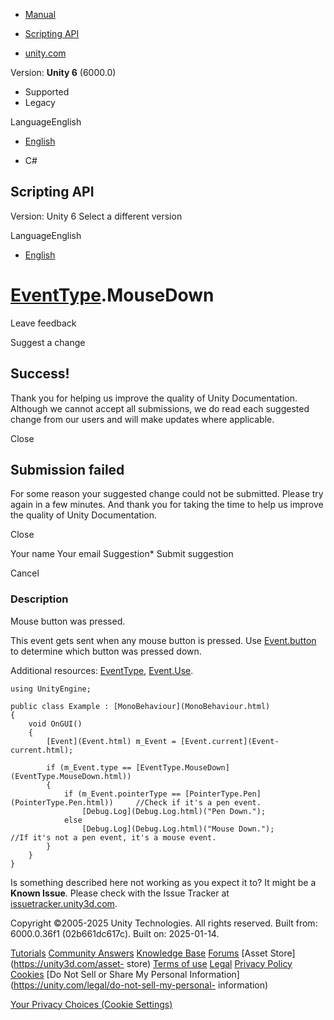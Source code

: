 [ ]()

  * [Manual](../Manual/index.html)
  * [Scripting API](../ScriptReference/index.html)

  * [unity.com](https://unity.com/)

Version: **Unity 6** (6000.0)

  * Supported
  * Legacy

LanguageEnglish

  * [English]()

  * C#

[ ](https://docs.unity3d.com)

## Scripting API

Version: Unity 6 Select a different version

LanguageEnglish

  * [English]()

#  [EventType](EventType.html).MouseDown

Leave feedback

Suggest a change

## Success!

Thank you for helping us improve the quality of Unity Documentation. Although
we cannot accept all submissions, we do read each suggested change from our
users and will make updates where applicable.

Close

## Submission failed

For some reason your suggested change could not be submitted. Please <a>try
again</a> in a few minutes. And thank you for taking the time to help us
improve the quality of Unity Documentation.

Close

Your name Your email Suggestion* Submit suggestion

Cancel

[ ]()

### Description

Mouse button was pressed.

This event gets sent when any mouse button is pressed. Use
[Event.button](Event-button.html) to determine which button was pressed down.  
  
Additional resources: [EventType](EventType.html),
[Event.Use](Event.Use.html).

    
    
    using UnityEngine;  
      
    public class Example : [MonoBehaviour](MonoBehaviour.html)
    {
        void OnGUI()
        {
            [Event](Event.html) m_Event = [Event.current](Event-current.html);  
      
            if (m_Event.type == [EventType.MouseDown](EventType.MouseDown.html))
            {
                if (m_Event.pointerType == [PointerType.Pen](PointerType.Pen.html))     //Check if it's a pen event.
                    [Debug.Log](Debug.Log.html)("Pen Down.");
                else 
                    [Debug.Log](Debug.Log.html)("Mouse Down.");                   //If it's not a pen event, it's a mouse event. 
            }
        }
    }
    

Is something described here not working as you expect it to? It might be a
**Known Issue**. Please check with the Issue Tracker at
[issuetracker.unity3d.com](https://issuetracker.unity3d.com).

Copyright ©2005-2025 Unity Technologies. All rights reserved. Built from:
6000.0.36f1 (02b661dc617c). Built on: 2025-01-14.

[Tutorials](https://unity3d.com/learn) [Community
Answers](https://answers.unity3d.com) [Knowledge
Base](https://support.unity3d.com/hc/en-us)
[Forums](https://forum.unity3d.com) [Asset Store](https://unity3d.com/asset-
store) [Terms of use](https://docs.unity3d.com/Manual/TermsOfUse.html)
[Legal](https://unity.com/legal) [Privacy
Policy](https://unity.com/legal/privacy-policy)
[Cookies](https://unity.com/legal/cookie-policy) [Do Not Sell or Share My
Personal Information](https://unity.com/legal/do-not-sell-my-personal-
information)

[Your Privacy Choices (Cookie Settings)](javascript:void\(0\);)

